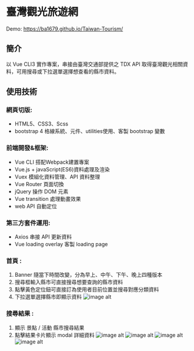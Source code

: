 # 臺灣觀光旅遊網

Demo: https://ba1679.github.io/Taiwan-Tourism/

## 簡介
以 Vue CLI3 實作專案，串接由臺灣交通部提供之 TDX API 取得臺灣觀光相關資料，可用搜尋或下拉選單選擇想查看的縣市資料。

## 使用技術
### 網頁切版:
   * HTML5、CSS3、Scss
   * bootstrap 4 格線系統、元件、utilities使用、客製 bootstrap 變數
### 前端開發&框架:
   * Vue CLI 搭配Webpack建置專案
   * Vue.js + javaScript(ES6)資料處理及渲染
   * Vuex 模組化資料管理、API 資料整理
   * Vue Router 頁面切換
   * jQuery 操作 DOM 元素
   * Vue transition 處理動畫效果
   * web API 自動定位
### 第三方套件運用:
   * Axios 串接 API 更新資料
   * Vue loading overlay 客製 loading page

### 首頁 : 

1. Banner 隨當下時間改變，分為早上、中午、下午、晚上四種版本
2. 搜尋框輸入縣市可直接搜尋想要查詢的縣市資料
3. 點擊黃色定位鈕可直接訂為使用者目前位置並搜尋對應分類資料
4. 下拉選單選擇縣市即顯示資料
![image alt](https://upload.cc/i1/2021/11/21/1vORgf.png)

### 搜尋結果 : 
1. 顯示 景點 / 活動 縣市搜尋結果
2. 點擊結果卡片顯示 modal 詳細資料
![image alt](https://upload.cc/i1/2021/11/21/98vG2b.png)
![image alt](https://upload.cc/i1/2021/11/21/YeLXU8.png)
![image alt](https://upload.cc/i1/2021/11/21/JzwAL3.png)
![image alt](https://upload.cc/i1/2021/11/21/M3thbS.png)

